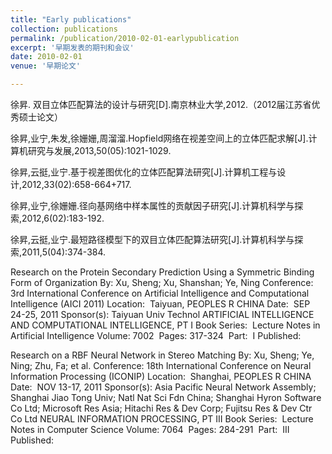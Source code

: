 ```yaml
---
title: "Early publications"
collection: publications
permalink: /publication/2010-02-01-earlypublication
excerpt: '早期发表的期刊和会议'
date: 2010-02-01
venue: '早期论文'

---
```

徐昇. 双目立体匹配算法的设计与研究[D].南京林业大学,2012.（2012届江苏省优秀硕士论文）

徐昇,业宁,朱发,徐姗姗,周溜溜.Hopfield网络在视差空间上的立体匹配求解[J].计算机研究与发展,2013,50(05):1021-1029.

徐昇,云挺,业宁.基于视差图优化的立体匹配算法研究[J].计算机工程与设计,2012,33(02):658-664+717.

徐昇,业宁,徐姗姗.径向基网络中样本属性的贡献因子研究[J].计算机科学与探索,2012,6(02):183-192.

徐昇,云挺,业宁.最短路径模型下的双目立体匹配算法研究[J].计算机科学与探索,2011,5(04):374-384.

Research on the Protein Secondary Prediction Using a Symmetric Binding Form of Organization
By: Xu, Sheng; Xu, Shanshan; Ye, Ning
Conference: 3rd International Conference on Artificial Intelligence and Computational Intelligence (AICI 2011) Location: ‏ Taiyuan, PEOPLES R CHINA Date: ‏ SEP 24-25, 2011
Sponsor(s): ‏Taiyuan Univ Technol
ARTIFICIAL INTELLIGENCE AND COMPUTATIONAL INTELLIGENCE, PT I  Book Series: ‏ Lecture Notes in Artificial Intelligence   Volume: ‏ 7002   Pages: ‏ 317-324   Part: ‏ I   Published: ‏

Research on a RBF Neural Network in Stereo Matching
By: Xu, Sheng; Ye, Ning; Zhu, Fa; et al.
Conference: 18th International Conference on Neural Information Processing (ICONIP) Location: ‏ Shanghai, PEOPLES R CHINA Date: ‏ NOV 13-17, 2011
Sponsor(s): ‏Asia Pacific Neural Network Assembly; Shanghai Jiao Tong Univ; Natl Nat Sci Fdn China; Shanghai Hyron Software Co Ltd; Microsoft Res Asia; Hitachi Res & Dev Corp; Fujitsu Res & Dev Ctr Co Ltd
NEURAL INFORMATION PROCESSING, PT III  Book Series: ‏ Lecture Notes in Computer Science   Volume: ‏ 7064   Pages: ‏ 284-291   Part: ‏ III   Published: ‏

